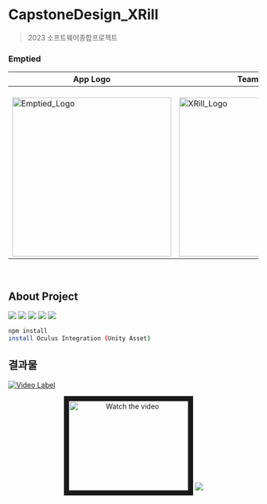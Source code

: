 # CapstoneDesign_XRill
> 2023 소프트웨어종합프로젝트

### Emptied
<div align="center">

|App Logo|Team Logo|
|---|---|
|<br> <img width="320" alt="Emptied_Logo" src="https://github.com/sayyes304/CapstoneDesign_XRill/assets/63798930/f78c5516-4e99-4e4e-9b89-d404ac21a461">|<br><img width="320" alt="XRill_Logo" src="https://github.com/sayyes304/CapstoneDesign_XRill/assets/63798930/dacf268a-e767-40e7-813d-55cf87f82fc1">|

  <br>
</div>


## About Project
<img src="https://img.shields.io/badge/mysql-4479A1?style=for-the-badge&logo=mysql&logoColor=white"> <img src="https://img.shields.io/badge/node.js-339933?style=for-the-badge&logo=Node.js&logoColor=white">
<img src="https://img.shields.io/badge/Unity-000000?style=for-the-badge&logo=Unity&logoColor=white">
<img src="https://img.shields.io/badge/WebRTC-F50057?style=for-the-badge&logo=WebRTC&logoColor=white">
<img src="https://img.shields.io/badge/Express-000000?style=for-the-badge&logo=Express&logoColor=white">

```sh
npm install
install Oculus Integration (Unity Asset)
```

## 결과물 
  [![Video Label](http://img.youtube.com/vi/RF8YfTqDmmU/0.jpg)](https://www.youtube.com/watch?v=RF8YfTqDmmU)

<div align="center">
  <a href="http://www.youtube.com/watch?feature=player_embedded&v=RF8YfTqDmmU" target="_blank"><img src="http://img.youtube.com/vi/nTQUwghvy5Q/hqdefault.jpg" alt="Watch the video" width="240" height="180" border="10" /></a>
  <img src = "https://github.com/sayyes304/CapstoneDesign_XRill/assets/63798930/8ac01a22-4c13-4bc6-b7d4-bb605b3bfc02")
</div>
